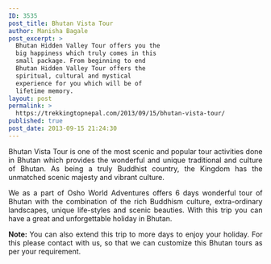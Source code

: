 ```yaml
---
ID: 3535
post_title: Bhutan Vista Tour
author: Manisha Bagale
post_excerpt: >
  Bhutan Hidden Valley Tour offers you the
  big happiness which truly comes in this
  small package. From beginning to end
  Bhutan Hidden Valley Tour offers the
  spiritual, cultural and mystical
  experience for you which will be of
  lifetime memory.
layout: post
permalink: >
  https://trekkingtopnepal.com/2013/09/15/bhutan-vista-tour/
published: true
post_date: 2013-09-15 21:24:30
---
```

<p style="text-align: justify;">Bhutan Vista Tour is one of the most scenic and popular tour activities done in Bhutan which provides the wonderful and unique traditional and culture of Bhutan. As being a truly Buddhist country, the Kingdom has the unmatched scenic majesty and vibrant culture.</p>
<p style="text-align: justify;">We as a part of Osho World Adventures offers 6 days wonderful tour of Bhutan with the combination of the rich Buddhism culture, extra-ordinary landscapes, unique life-styles and scenic beauties. With this trip you can have a great and unforgettable holiday in Bhutan.</p>
<p style="text-align: justify;"><b>Note: </b>You can also extend this trip to more days to enjoy your holiday. For this please contact with us, so that we can customize this Bhutan tours as per your requirement.</p>